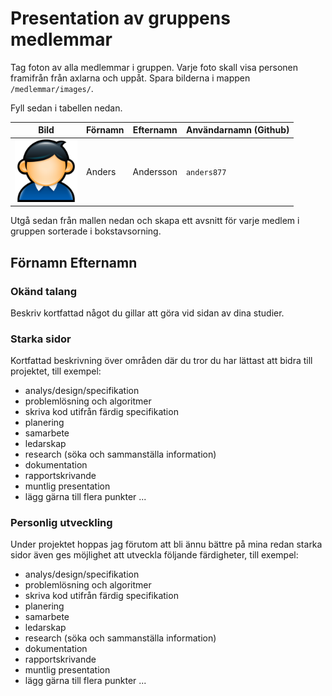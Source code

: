 # Presentation av gruppens medlemmar

Tag foton av alla medlemmar i gruppen. Varje foto skall visa personen framifrån från axlarna och uppåt. Spara bilderna i mappen `/medlemmar/images/`.

Fyll sedan i tabellen nedan. 

Bild                                       | Förnamn | Efternamn | Användarnamn (Github)
-------------------------------------------|---------|-----------|---------------------
<img src="images/user.png" width="100px">  | Anders  | Andersson | `anders877`

Utgå sedan från mallen nedan och skapa ett avsnitt för varje medlem i gruppen sorterade i bokstavsorning. 

## Förnamn Efternamn 

### Okänd talang
Beskriv kortfattad något du gillar att göra vid sidan av dina studier. 

### Starka sidor

Kortfattad beskrivning över områden där du tror du har lättast att bidra till projektet, till exempel: 
- analys/design/specifikation
- problemlösning och algoritmer
- skriva kod utifrån färdig specifikation
- planering
- samarbete
- ledarskap
- research (söka och sammanställa information)
- dokumentation
- rapportskrivande
- muntlig presentation
- lägg gärna till flera punkter ...

### Personlig utveckling

Under projektet hoppas jag förutom att bli ännu bättre på mina redan starka sidor även ges möjlighet att utveckla följande färdigheter, till exempel: 
- analys/design/specifikation
- problemlösning och algoritmer
- skriva kod utifrån färdig specifikation
- planering
- samarbete
- ledarskap
- research (söka och sammanställa information)
- dokumentation
- rapportskrivande
- muntlig presentation
- lägg gärna till flera punkter ...


